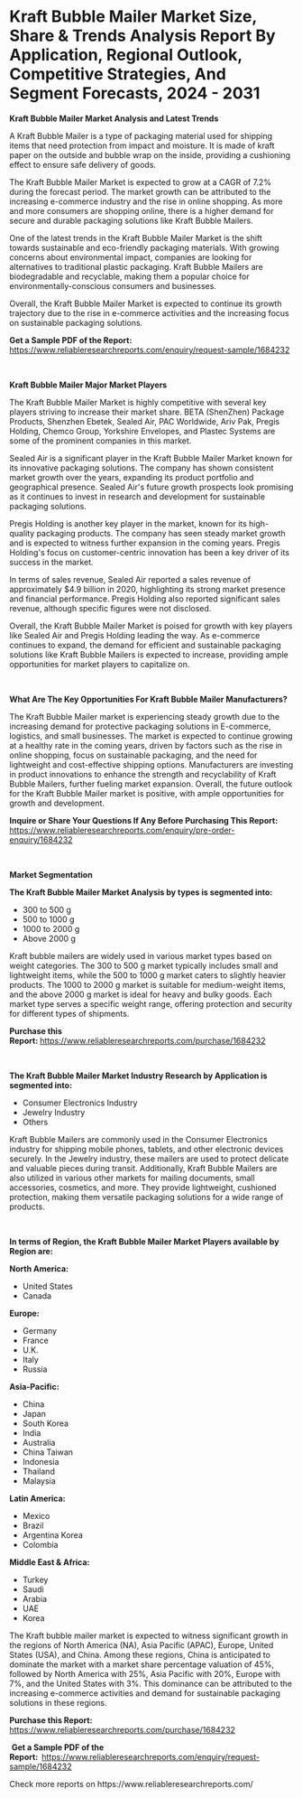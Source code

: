 <p><h1>Kraft Bubble Mailer Market Size, Share & Trends Analysis Report By Application, Regional Outlook, Competitive Strategies, And Segment Forecasts, 2024 - 2031</h1></p><p><strong>Kraft Bubble Mailer Market Analysis and Latest Trends</strong></p>
<p><p>A Kraft Bubble Mailer is a type of packaging material used for shipping items that need protection from impact and moisture. It is made of kraft paper on the outside and bubble wrap on the inside, providing a cushioning effect to ensure safe delivery of goods. </p><p>The Kraft Bubble Mailer Market is expected to grow at a CAGR of 7.2% during the forecast period. The market growth can be attributed to the increasing e-commerce industry and the rise in online shopping. As more and more consumers are shopping online, there is a higher demand for secure and durable packaging solutions like Kraft Bubble Mailers.</p><p>One of the latest trends in the Kraft Bubble Mailer Market is the shift towards sustainable and eco-friendly packaging materials. With growing concerns about environmental impact, companies are looking for alternatives to traditional plastic packaging. Kraft Bubble Mailers are biodegradable and recyclable, making them a popular choice for environmentally-conscious consumers and businesses.</p><p>Overall, the Kraft Bubble Mailer Market is expected to continue its growth trajectory due to the rise in e-commerce activities and the increasing focus on sustainable packaging solutions.</p></p>
<p><strong>Get a Sample PDF of the Report:&nbsp;</strong> <a href="https://www.reliableresearchreports.com/enquiry/request-sample/1684232">https://www.reliableresearchreports.com/enquiry/request-sample/1684232</a></p>
<p>&nbsp;</p>
<p><strong>Kraft Bubble Mailer Major Market Players</strong></p>
<p><p>The Kraft Bubble Mailer Market is highly competitive with several key players striving to increase their market share. BETA (ShenZhen) Package Products, Shenzhen Ebetek, Sealed Air, PAC Worldwide, Ariv Pak, Pregis Holding, Chemco Group, Yorkshire Envelopes, and Plastec Systems are some of the prominent companies in this market.</p><p>Sealed Air is a significant player in the Kraft Bubble Mailer Market known for its innovative packaging solutions. The company has shown consistent market growth over the years, expanding its product portfolio and geographical presence. Sealed Air's future growth prospects look promising as it continues to invest in research and development for sustainable packaging solutions.</p><p>Pregis Holding is another key player in the market, known for its high-quality packaging products. The company has seen steady market growth and is expected to witness further expansion in the coming years. Pregis Holding's focus on customer-centric innovation has been a key driver of its success in the market.</p><p>In terms of sales revenue, Sealed Air reported a sales revenue of approximately $4.9 billion in 2020, highlighting its strong market presence and financial performance. Pregis Holding also reported significant sales revenue, although specific figures were not disclosed.</p><p>Overall, the Kraft Bubble Mailer Market is poised for growth with key players like Sealed Air and Pregis Holding leading the way. As e-commerce continues to expand, the demand for efficient and sustainable packaging solutions like Kraft Bubble Mailers is expected to increase, providing ample opportunities for market players to capitalize on.</p></p>
<p>&nbsp;</p>
<p><strong>What Are The Key Opportunities For Kraft Bubble Mailer Manufacturers?</strong></p>
<p><p>The Kraft Bubble Mailer market is experiencing steady growth due to the increasing demand for protective packaging solutions in E-commerce, logistics, and small businesses. The market is expected to continue growing at a healthy rate in the coming years, driven by factors such as the rise in online shopping, focus on sustainable packaging, and the need for lightweight and cost-effective shipping options. Manufacturers are investing in product innovations to enhance the strength and recyclability of Kraft Bubble Mailers, further fueling market expansion. Overall, the future outlook for the Kraft Bubble Mailer market is positive, with ample opportunities for growth and development.</p></p>
<p><strong>Inquire or Share Your Questions If Any Before Purchasing This Report:</strong> <a href="https://www.reliableresearchreports.com/enquiry/pre-order-enquiry/1684232">https://www.reliableresearchreports.com/enquiry/pre-order-enquiry/1684232</a></p>
<p>&nbsp;</p>
<p><strong>Market Segmentation</strong></p>
<p><strong>The Kraft Bubble Mailer Market Analysis by types is segmented into:</strong></p>
<p><ul><li>300 to 500 g</li><li>500 to 1000 g</li><li>1000 to 2000 g</li><li>Above 2000 g</li></ul></p>
<p><p>Kraft bubble mailers are widely used in various market types based on weight categories. The 300 to 500 g market typically includes small and lightweight items, while the 500 to 1000 g market caters to slightly heavier products. The 1000 to 2000 g market is suitable for medium-weight items, and the above 2000 g market is ideal for heavy and bulky goods. Each market type serves a specific weight range, offering protection and security for different types of shipments.</p></p>
<p><strong>Purchase this Report:&nbsp;</strong><a href="https://www.reliableresearchreports.com/purchase/1684232">https://www.reliableresearchreports.com/purchase/1684232</a></p>
<p>&nbsp;</p>
<p><strong>The Kraft Bubble Mailer Market Industry Research by Application is segmented into:</strong></p>
<p><ul><li>Consumer Electronics Industry</li><li>Jewelry Industry</li><li>Others</li></ul></p>
<p><p>Kraft Bubble Mailers are commonly used in the Consumer Electronics industry for shipping mobile phones, tablets, and other electronic devices securely. In the Jewelry industry, these mailers are used to protect delicate and valuable pieces during transit. Additionally, Kraft Bubble Mailers are also utilized in various other markets for mailing documents, small accessories, cosmetics, and more. They provide lightweight, cushioned protection, making them versatile packaging solutions for a wide range of products.</p></p>
<p>&nbsp;</p>
<p><strong>In terms of Region, the Kraft Bubble Mailer Market Players available by Region are:</strong></p>
<p>
    <p> <strong> North America: </strong>
        <ul>
            <li>United States</li>
            <li>Canada</li>
        </ul>
        </p> 
    <p> <strong> Europe: </strong>
        <ul>
            <li>Germany</li>
            <li>France</li>
            <li>U.K.</li>
            <li>Italy</li>
            <li>Russia</li>
        </ul>
        </p> 
    <p> <strong> Asia-Pacific: </strong>
        <ul>
            <li>China</li>
            <li>Japan</li>
            <li>South Korea</li>
            <li>India</li>
            <li>Australia</li>
            <li>China Taiwan</li>
            <li>Indonesia</li>
            <li>Thailand</li>
            <li>Malaysia</li>
        </ul>
        </p> 
    <p> <strong> Latin America: </strong>
        <ul>
            <li>Mexico</li>
            <li>Brazil</li>
            <li>Argentina Korea</li>
            <li>Colombia</li>
        </ul>
        </p> 
    <p> <strong> Middle East & Africa: </strong>
        <ul>
            <li>Turkey</li>
            <li>Saudi</li>
            <li>Arabia</li>
            <li>UAE</li>
            <li>Korea</li>
        </ul>
    </p>
    </p>
<p><p>The Kraft bubble mailer market is expected to witness significant growth in the regions of North America (NA), Asia Pacific (APAC), Europe, United States (USA), and China. Among these regions, China is anticipated to dominate the market with a market share percentage valuation of 45%, followed by North America with 25%, Asia Pacific with 20%, Europe with 7%, and the United States with 3%. This dominance can be attributed to the increasing e-commerce activities and demand for sustainable packaging solutions in these regions.</p></p>
<p><strong>Purchase this Report: </strong><a href="https://www.reliableresearchreports.com/purchase/1684232">https://www.reliableresearchreports.com/purchase/1684232</a></p>
<p>&nbsp;<strong>Get a Sample PDF of the Report:&nbsp;&nbsp;</strong><a href="https://www.reliableresearchreports.com/enquiry/request-sample/1684232">https://www.reliableresearchreports.com/enquiry/request-sample/1684232</a></p>
<p><strong></strong></p>
<p>Check more reports on https://www.reliableresearchreports.com/</p>